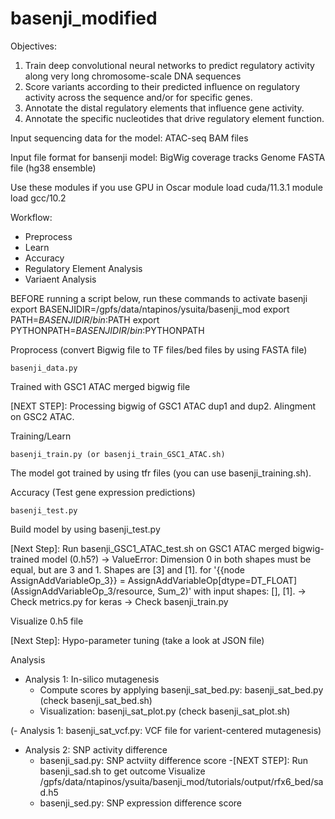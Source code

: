 # basenji_modified

Objectives:
1. Train deep convolutional neural networks to predict regulatory activity along very long chromosome-scale DNA sequences
2. Score variants according to their predicted influence on regulatory activity across the sequence and/or for specific genes.
3. Annotate the distal regulatory elements that influence gene activity.
4. Annotate the specific nucleotides that drive regulatory element function.

Input sequencing data for the model:
ATAC-seq BAM files

Input file format for bansenji model: 
BigWig coverage tracks
Genome FASTA file (hg38 ensemble)

Use these modules if you use GPU in Oscar
module load cuda/11.3.1
module load gcc/10.2

Workflow:
- Preprocess
- Learn
- Accuracy
- Regulatory Element Analysis
- Variaent Analysis

BEFORE running a script below, run these commands to activate basenji
  export BASENJIDIR=/gpfs/data/ntapinos/ysuita/basenji_mod
  export PATH=$BASENJIDIR/bin:$PATH
  export PYTHONPATH=$BASENJIDIR/bin:$PYTHONPATH

Proprocess (convert Bigwig file to TF files/bed files by using FASTA file)
```
basenji_data.py
```
Trained with GSC1 ATAC merged bigwig file 

[NEXT STEP]: Processing bigwig of GSC1 ATAC dup1 and dup2. Alingment on GSC2 ATAC. 

Training/Learn
```
basenji_train.py (or basenji_train_GSC1_ATAC.sh)
```
The model got trained by using tfr files (you can use basenji_training.sh). 

Accuracy (Test gene expression predictions)
```
basenji_test.py
```
Build model by using basenji_test.py 

[Next Step]: Run basenji_GSC1_ATAC_test.sh on GSC1 ATAC merged bigwig-trained model (0.h5?)
-> ValueError: Dimension 0 in both shapes must be equal, but are 3 and 1. Shapes are [3] and [1]. for '{{node AssignAddVariableOp_3}} = AssignAddVariableOp[dtype=DT_FLOAT](AssignAddVariableOp_3/resource, Sum_2)' with input shapes: [], [1].
-> Check metrics.py for keras
-> Check basenji_train.py 

Visualize 0.h5 file 

[Next Step]: Hypo-parameter tuning (take a look at JSON file)

Analysis 
- Analysis 1: In-silico mutagenesis
  - Compute scores by applying basenji_sat_bed.py: basenji_sat_bed.py (check basenji_sat_bed.sh)
  - Visualization: basenji_sat_plot.py (check basenji_sat_plot.sh)

(- Analysis 1: basenji_sat_vcf.py: VCF file for varient-centered mutagenesis)
- Analysis 2: SNP activity difference
  - basenji_sad.py: SNP actviity difference score
  -[NEXT STEP]: Run basenji_sad.sh to get outcome
  Visualize /gpfs/data/ntapinos/ysuita/basenji_mod/tutorials/output/rfx6_bed/sad.h5
  - basenji_sed.py: SNP expression difference score
